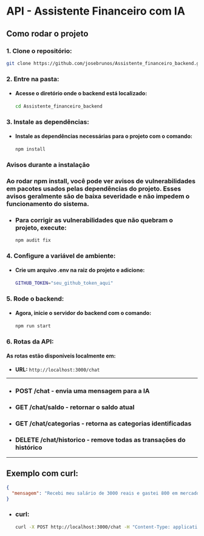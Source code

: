 # API - Assistente Financeiro com IA

## Como rodar o projeto

### 1. Clone o repositório:
```bash
git clone https://github.com/josebrunos/Assistente_financeiro_backend.git
```
### 2. Entre na pasta:
- #### Acesse o diretório onde o backend está localizado:
  ```bash
  cd Assistente_financeiro_backend
  ```
### 3. Instale as dependências:  
- #### Instale as dependências necessárias para o projeto com o comando:
  ```bash
  npm install
  ```
### Avisos durante a instalação
### Ao rodar npm install, você pode ver avisos de vulnerabilidades em pacotes usados pelas dependências do projeto. Esses avisos geralmente são de baixa severidade e não impedem o funcionamento do sistema.
- ### Para corrigir as vulnerabilidades que não quebram o projeto, execute:
  ```bash
  npm audit fix
  ```

### 4. Configure a variável de ambiente:
- #### Crie um arquivo .env na raiz do projeto e adicione:
  ```bash
  GITHUB_TOKEN="seu_github_token_aqui"
  ```
### 5. Rode o backend:
- #### Agora, inicie o servidor do backend com o comando:
  ```bash
  npm run start
  ```

### 6. Rotas da API:
#### As rotas estão disponíveis localmente em:
- **URL:** `http://localhost:3000/chat`
---

- ### POST /chat - envia uma mensagem para a IA
- ### GET /chat/saldo - retornar o saldo atual
- ### GET /chat/categorias - retorna as categorias identificadas
- ### DELETE /chat/historico - remove todas as transações do histórico
---

## Exemplo com curl:

```json
{
  "mensagem": "Recebi meu salário de 3000 reais e gastei 800 em mercado"
}
```
- ### curl:
  ```bash
  curl -X POST http://localhost:3000/chat -H "Content-Type: application/json" -d "{\"mensagem\": \"Recebi meu salário de 3000 reais e gastei 800 em mercado\"}"
  ```

